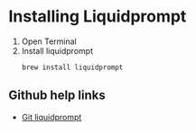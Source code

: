 # Installing Liquidprompt

1. Open Terminal
2. Install liquidprompt
    ```bash
    brew install liquidprompt
    ```

## Github help links

* [Git liquidprompt](https://github.com/nojhan/liquidprompt)